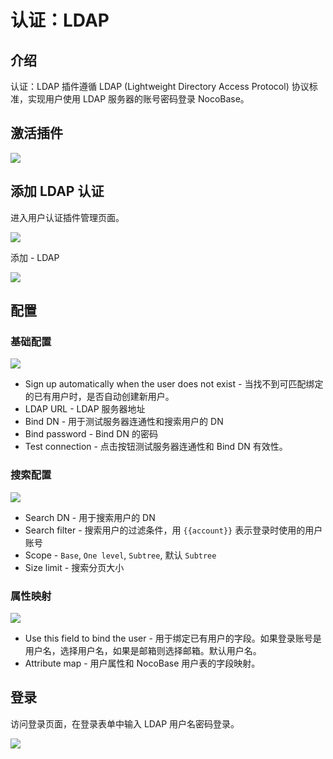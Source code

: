# 认证：LDAP

<PluginInfo commercial="true" name="auth-ldap"></PluginInfo>

## 介绍

认证：LDAP 插件遵循 LDAP (Lightweight Directory Access Protocol) 协议标准，实现用户使用 LDAP 服务器的账号密码登录 NocoBase。

## 激活插件

<img src="https://static-docs.nocobase.com/202405101600789.png"/>

## 添加 LDAP 认证

进入用户认证插件管理页面。

<img src="https://static-docs.nocobase.com/202405101601510.png"/>

添加 - LDAP

<img src="https://static-docs.nocobase.com/202405101602104.png"/>

## 配置

### 基础配置

<img src="https://static-docs.nocobase.com/202405101605728.png"/>

- Sign up automatically when the user does not exist - 当找不到可匹配绑定的已有用户时，是否自动创建新用户。
- LDAP URL - LDAP 服务器地址
- Bind DN - 用于测试服务器连通性和搜索用户的 DN
- Bind password - Bind DN 的密码
- Test connection - 点击按钮测试服务器连通性和 Bind DN 有效性。

### 搜索配置

<img src="https://static-docs.nocobase.com/202405101609984.png"/>

- Search DN - 用于搜索用户的 DN
- Search filter - 搜索用户的过滤条件，用 `{{account}}` 表示登录时使用的用户账号
- Scope - `Base`, `One level`, `Subtree`, 默认 `Subtree`
- Size limit - 搜索分页大小

### 属性映射

<img src="https://static-docs.nocobase.com/202405101612814.png"/>

- Use this field to bind the user - 用于绑定已有用户的字段。如果登录账号是用户名，选择用户名，如果是邮箱则选择邮箱。默认用户名。
- Attribute map - 用户属性和 NocoBase 用户表的字段映射。

## 登录

访问登录页面，在登录表单中输入 LDAP 用户名密码登录。

<img src="https://static-docs.nocobase.com/202405101614300.png"/>
